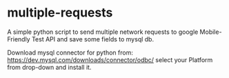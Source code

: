 # multiple-requests
A simple python script to send multiple network requests to google Mobile-Friendly Test API and save some fields to mysql db.

Download mysql connector for python from: https://dev.mysql.com/downloads/connector/odbc/
select your Platform from drop-down and install it.
